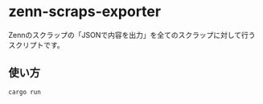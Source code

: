 # zenn-scraps-exporter

Zennのスクラップの「JSONで内容を出力」を全てのスクラップに対して行うスクリプトです。

## 使い方

```bash
cargo run
```
